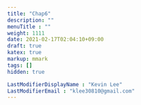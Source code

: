 ```yaml
---
title: "Chap6"
description: ""
menuTitle : ""
weight: 1111
date: 2021-02-17T02:04:10+09:00
draft: true
katex: true
markup: mmark
tags: []
hidden: true

LastModifierDisplayName : "Kevin Lee"
LastModifierEmail : "klee30810@gmail.com"
---
```


